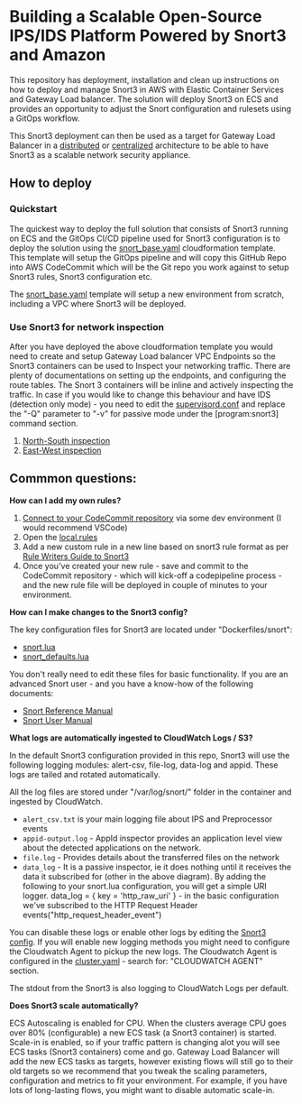 # Building a Scalable Open-Source IPS/IDS Platform Powered by Snort3 and Amazon

This repository has deployment, installation and clean up instructions on how to deploy and manage Snort3 in AWS with Elastic Container Services and Gateway Load balancer. The solution will deploy Snort3 on ECS and provides an opportunity to adjust the Snort configuration and rulesets using a GitOps workflow.

This Snort3 deployment can then be used as a target for Gateway Load Balancer in a [distributed](https://aws.amazon.com/blogs/networking-and-content-delivery/scaling-network-traffic-inspection-using-aws-gateway-load-balancer/) or [centralized](https://aws.amazon.com/blogs/networking-and-content-delivery/centralized-inspection-architecture-with-aws-gateway-load-balancer-and-aws-transit-gateway/) architecture to be able to have Snort3 as a scalable network security appliance.

## How to deploy
### Quickstart
The quickest way to deploy the full solution that consists of Snort3 running on ECS and the GitOps CI/CD pipeline used for Snort3 configuration is to deploy the solution using the [snort_base.yaml](cloudformation/snort_base.yaml) cloudformation template. This template will setup the GitOps pipeline and will copy this GitHub Repo into AWS CodeCommit which will be the Git repo you work against to setup Snort3 rules, Snort3 configuration etc.

The [snort_base.yaml](cloudformation/snort_base.yaml) template will setup a new environment from scratch, including a VPC where Snort3 will be deployed.


### Use Snort3 for network inspection
After you have deployed the above cloudformation template you would need to create and setup Gateway Load balancer VPC Endpoints so the Snort3 containers can be used to Inspect your networking traffic. There are plenty of documentations on setting up the endpoints, and configuring the route tables. The Snort 3 containers will be inline and actively inspecting the traffic. In case if you would like to change this behaviour and have IDS (detection only mode) - you need to edit the [supervisord.conf](Dockerfiles/snort/supervisord.conf) and replace the "-Q" parameter to "-v" for passive mode under the [program:snort3] command section.

1. [North-South inspection](https://d1.awsstatic.com/architecture-diagrams/ArchitectureDiagrams/gateway-load-balancer-inspection-north-south-ra.pdf)
2. [East-West inspection](https://d1.awsstatic.com/architecture-diagrams/ArchitectureDiagrams/gateway-load-balancer-inspection-east-west-ra.pdf)

## Commmon questions:

**How can I add my own rules?**

1. [Connect to your CodeCommit repository](https://docs.aws.amazon.com/codecommit/latest/userguide/how-to-connect.html) via some dev environment (I would recommend VSCode)
2. Open the [local.rules](Dockerfiles/snort/local.rules)
3. Add a new custom rule in a new line based on snort3 rule format as per [Rule Writers Guide to Snort3](https://snort-org-site.s3.amazonaws.com/production/document_files/files/000/000/596/original/Rules_Writers_Guide_to_Snort_3_Rules.pdf?X-Amz-Algorithm=AWS4-HMAC-SHA256&X-Amz-Credential=AKIAU7AK5ITMJQBJPARJ%2F20220610%2Fus-east-1%2Fs3%2Faws4_request&X-Amz-Date=20220610T081428Z&X-Amz-Expires=172800&X-Amz-SignedHeaders=host&X-Amz-Signature=683a042437f9d2bf054799210cadb28c67f96580fdc6b8490280417e3c89eadb)
4. Once you've created your new rule - save and commit to the CodeCommit repository - which will kick-off a codepipeline process - and the new rule file will be deployed in couple of minutes to your environment.


**How can I make changes to the Snort3 config?**

The key configuration files for Snort3 are located under "Dockerfiles/snort":
* [snort.lua](Dockerfiles/snort/snort.lua)
* [snort_defaults.lua](Dockerfiles/snort/snort_defaults.lua)

You don't really need to edit these files for basic functionality. If you are an advanced Snort user - and you have a know-how of the following documents: 
* [Snort Reference Manual](https://github.com/snort3/snort3/releases/download/3.1.31.0/snort_reference.pdf)
* [Snort User Manual](https://github.com/snort3/snort3/releases/download/3.1.31.0/snort_user.pdf)


**What logs are automatically ingested to CloudWatch Logs / S3?**

In the default Snort3 configuration provided in this repo, Snort3 will use the following logging modules: alert-csv, file-log, data-log and appid. These logs are tailed and rotated automatically.

All the log files are stored under "/var/log/snort/" folder in the container and ingested by CloudWatch.

* `alert_csv.txt` is your main logging file about IPS and Preprocessor events
* `appid-output.log` -  AppId inspector provides an application level view about the detected applications on the network.
* `file.log` - Provides details about the transferred files on the network
* `data_log` - It is a passive inspector, ie it does nothing until it receives the data it subscribed for (other in the above diagram). By adding the following to your snort.lua configuration, you will get a simple URI logger.
data_log = { key = 'http_raw_uri' } - in the basic configuration we've subscribed to the HTTP Request Header events("http_request_header_event")


You can disable these logs or enable other logs by editing the [Snort3 config](Dockerfiles/snort/snort.lua). If you will enable new logging methods you might need to configure the Cloudwatch Agent to pickup the new logs. The Cloudwatch Agent is configured in the [cluster.yaml](cloudformation/snort/cluster.yaml) - search for: "CLOUDWATCH AGENT" section.

The stdout from the Snort3 is also logging to CloudWatch Logs per default. 

**Does Snort3 scale automatically?**

ECS Autoscaling is enabled for CPU. When the clusters average CPU goes over 80% (configurable) a new ECS task (a Snort3 container) is started. Scale-in is enabled, so if your traffic pattern is changing alot you will see ECS tasks (Snort3 containers) come and go.
Gateway Load Balancer will add the new ECS tasks as targets, however existing flows will still go to their old targets so we recommend that you tweak the scaling parameters, configuration and metrics to fit your environment. For example, if you have lots of long-lasting flows, you might want to disable automatic scale-in.

